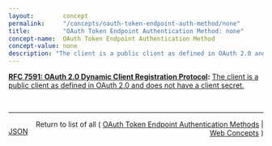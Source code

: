 ```yaml
---
layout:        concept
permalink:     "/concepts/oauth-token-endpoint-auth-method/none"
title:         "OAuth Token Endpoint Authentication Method: none"
concept-name:  OAuth Token Endpoint Authentication Method
concept-value: none
description: "The client is a public client as defined in OAuth 2.0 and does not have a client secret."
---
```


**[RFC 7591: OAuth 2.0 Dynamic Client Registration Protocol](/specs/IETF/RFC/7591 "This specification defines mechanisms for dynamically registering OAuth 2.0 clients with authorization servers. Registration requests send a set of desired client metadata values to the authorization server. The resulting registration responses return a client identifier to use at the authorization server and the client metadata values registered for the client. The client can then use this registration information to communicate with the authorization server using the OAuth 2.0 protocol. This specification also defines a set of common client metadata fields and values for clients to use during registration."):** [The client is a public client as defined in OAuth 2.0 and does not have a client secret.](http://tools.ietf.org/html/rfc7591#section-2 "Read documentation for OAuth Token Endpoint Authentication Method &#34;none&#34;")

<br/>
<hr/>

<p style="float : left"><a href="./none.json" title="JSON representing this particular Web Concept value">JSON</a></p>
<p style="text-align: right">Return to list of all ( <a href="../oauth-token-endpoint-auth-method/">OAuth Token Endpoint Authentication Methods</a> | <a href="../">Web Concepts</a> )</p>
